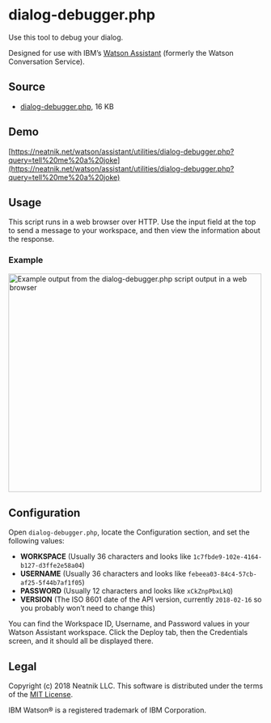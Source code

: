 dialog-debugger.php
===================

Use this tool to debug your dialog.

Designed for use with IBM’s [Watson Assistant](https://www.ibm.com/watson/ai-assistant/) (formerly the Watson Conversation Service). 


Source
------

- [dialog-debugger.php](dialog-debugger.php), 16 KB


Demo
----

[https://neatnik.net/watson/assistant/utilities/dialog-debugger.php?query=tell%20me%20a%20joke](https://neatnik.net/watson/assistant/utilities/dialog-debugger.php?query=tell%20me%20a%20joke)


Usage
-----

This script runs in a web browser over HTTP. Use the input field at the top to send a message to your workspace, and then view the information about the response.

### Example

<img alt="Example output from the dialog-debugger.php script output in a web browser" src="https://github.com/neatnik/watson-assistant-tools/raw/master/dialog-debugger-example.png" width="500" height="432">


Configuration
-------------

Open `dialog-debugger.php`, locate the Configuration section, and set the following values:

- **WORKSPACE** (Usually 36 characters and looks like `1c7fbde9-102e-4164-b127-d3ffe2e58a04`)
- **USERNAME** (Usually 36 characters and looks like `febeea03-84c4-57cb-af25-5f44b7af1f05`)
- **PASSWORD** (Usually 12 characters and looks like `xCkZnpPbxLkQ`)
- **VERSION** (The ISO 8601 date of the API version, currently `2018-02-16` so you probably won’t need to change this)

You can find the Workspace ID, Username, and Password values in your Watson Assistant workspace. Click the Deploy tab, then the Credentials screen, and it should all be displayed there.


Legal
-----

Copyright (c) 2018 Neatnik LLC. This software is distributed under the terms of the [MIT License](LICENSE).

IBM Watson® is a registered trademark of IBM Corporation.